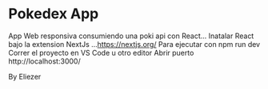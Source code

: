 # Pokedex App
App Web responsiva consumiendo una poki api con React...
Inatalar React bajo la extension  NextJs ...https://nextjs.org/
Para ejecutar con npm run dev
Correr el proyecto en VS Code u otro editor
Abrir puerto http://localhost:3000/


By Eliezer
